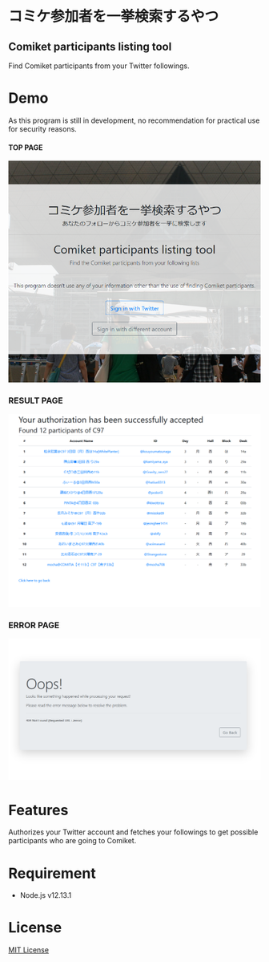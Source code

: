 # コミケ参加者を一挙検索するやつ
## Comiket participants listing tool
Find Comiket participants from your Twitter followings.

# Demo
As this program is still in development, no recommendation for practical use for security reasons.
#### TOP PAGE
![TOP](./images/top.png)

### RESULT PAGE
![RESULT](./images/success.png)

### ERROR PAGE
![ERROR](./images/error.png)

# Features
Authorizes your Twitter account and fetches your followings to get possible participants who are going to Comiket.

# Requirement
* Node.js  v12.13.1

# License
[MIT License](https://en.wikipedia.org/wiki/MIT_License)
